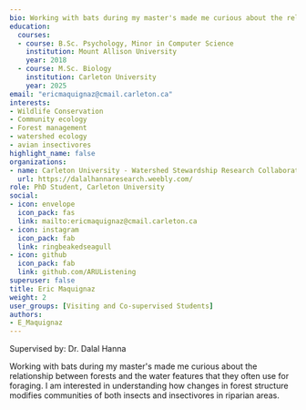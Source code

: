 ```yaml
--- 
bio: Working with bats during my master's made me curious about the relationship  between forests and the water features that they often use for foraging. I am interested in understanding how changes in forest structure modifies communities of both insects and insectivores in riparian areas.
education:
  courses:
  - course: B.Sc. Psychology, Minor in Computer Science
    institution: Mount Allison University
    year: 2018
  - course: M.Sc. Biology
    institution: Carleton University
    year: 2025
email: "ericmaquignaz@cmail.carleton.ca"
interests:
- Wildlife Conservation
- Community ecology
- Forest management
- watershed ecology
- avian insectivores
highlight_name: false
organizations:
- name: Carleton University - Watershed Stewardship Research Collaborative
  url: https://dalalhannaresearch.weebly.com/
role: PhD Student, Carleton University
social:
- icon: envelope
  icon_pack: fas
  link: mailto:ericmaquignaz@cmail.carleton.ca
- icon: instagram
  icon_pack: fab
  link: ringbeakedseagull
- icon: github
  icon_pack: fab
  link: github.com/ARUListening
superuser: false
title: Eric Maquignaz
weight: 2
user_groups: [Visiting and Co-supervised Students]
authors:
- E_Maquignaz
---
```


Supervised by: Dr. Dalal Hanna



Working with bats during my master's made me curious about the relationship  between forests and the water features that they often use for foraging. I am interested in understanding how changes in forest structure modifies communities of both insects and insectivores in riparian areas.




